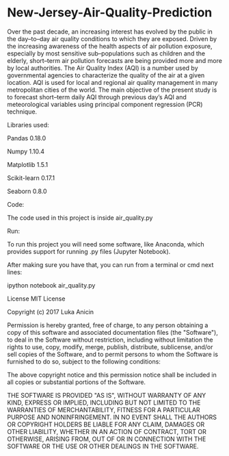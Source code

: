# New-Jersey-Air-Quality-Prediction
Over the past decade, an increasing interest has evolved by the public in the day–to–day air quality conditions to which they are exposed. Driven by the increasing awareness of the health aspects of air pollution exposure, especially by most sensitive sub–populations such as children and the elderly, short–term air pollution forecasts are being provided more and more by local authorities. The Air Quality Index (AQI) is a number used by governmental agencies to characterize the quality of the air at a given location. AQI is used for local and regional air quality management in many metropolitan cities of the world. The main objective of the present study is to forecast short–term daily AQI through previous day’s AQI and meteorological variables using principal component regression (PCR) technique.

Libraries used:

Pandas 0.18.0

Numpy 1.10.4

Matplotlib 1.5.1

Scikit-learn 0.17.1

Seaborn 0.8.0

Code:

The code used in this project is inside air_quality.py

Run:

To run this project you will need some software, like Anaconda, which provides support for running .py files (Jupyter Notebook).

After making sure you have that, you can run from a terminal or cmd next lines:

ipython notebook air_quality.py


License
MIT License

Copyright (c) 2017 Luka Anicin

Permission is hereby granted, free of charge, to any person obtaining a copy of this software and associated documentation files (the "Software"), to deal in the Software without restriction, including without limitation the rights to use, copy, modify, merge, publish, distribute, sublicense, and/or sell copies of the Software, and to permit persons to whom the Software is furnished to do so, subject to the following conditions:

The above copyright notice and this permission notice shall be included in all copies or substantial portions of the Software.

THE SOFTWARE IS PROVIDED "AS IS", WITHOUT WARRANTY OF ANY KIND, EXPRESS OR IMPLIED, INCLUDING BUT NOT LIMITED TO THE WARRANTIES OF MERCHANTABILITY, FITNESS FOR A PARTICULAR PURPOSE AND NONINFRINGEMENT. IN NO EVENT SHALL THE AUTHORS OR COPYRIGHT HOLDERS BE LIABLE FOR ANY CLAIM, DAMAGES OR OTHER LIABILITY, WHETHER IN AN ACTION OF CONTRACT, TORT OR OTHERWISE, ARISING FROM, OUT OF OR IN CONNECTION WITH THE SOFTWARE OR THE USE OR OTHER DEALINGS IN THE SOFTWARE.
